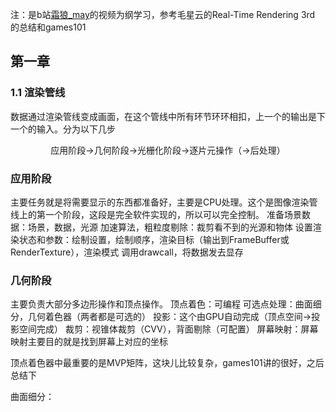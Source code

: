 注：是b站[霜狼_may](https://space.bilibili.com/7398208/dynamic)的视频为纲学习，参考毛星云的Real-Time Rendering 3rd 的总结和games101

## **第一章**
### 1.1 渲染管线 ###
  数据通过渲染管线变成画面，在这个管线中所有环节环环相扣，上一个的输出是下一个的输入。分为以下几步
    <div align="center"> 应用阶段->几何阶段->光栅化阶段->逐片元操作（->后处理）</div>
    
  ### 应用阶段 ###
  主要任务就是将需要显示的东西都准备好，主要是CPU处理。这个是图像渲染管线上的第一个阶段，这段是完全软件实现的，所以可以完全控制。
  准备场景数据：场景，数据，光源
  加速算法，粗粒度剔除：裁剪看不到的光源和物体
  设置渲染状态和参数：绘制设置，绘制顺序，渲染目标（输出到FrameBuffer或RenderTexture），渲染模式
  调用drawcall，将数据发去显存
  
  ### 几何阶段 ###
  主要负责大部分多边形操作和顶点操作。
  顶点着色：可编程
  可选点处理：曲面细分，几何着色器（两者都是可选的）
  投影：这个由GPU自动完成（顶点空间->投影空间完成）
  裁剪：视锥体裁剪（CVV），背面剔除（可配置）
  屏幕映射：屏幕映射主要目的就是找到屏幕上对应的坐标

  顶点着色器中最重要的是MVP矩阵，这块儿比较复杂，games101讲的很好，之后总结下 

  曲面细分：
